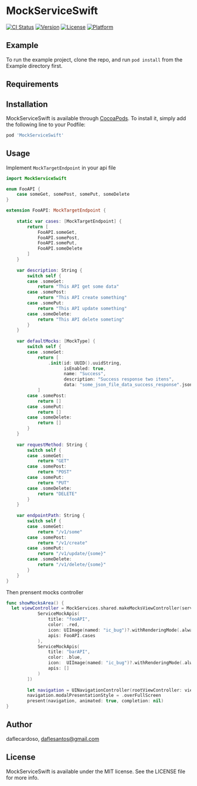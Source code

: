 # MockServiceSwift

[![CI Status](https://img.shields.io/travis/daflecardoso/MockServiceSwift.svg?style=flat)](https://travis-ci.org/daflecardoso/MockServiceSwift)
[![Version](https://img.shields.io/cocoapods/v/MockServiceSwift.svg?style=flat)](https://cocoapods.org/pods/MockServiceSwift)
[![License](https://img.shields.io/cocoapods/l/MockServiceSwift.svg?style=flat)](https://cocoapods.org/pods/MockServiceSwift)
[![Platform](https://img.shields.io/cocoapods/p/MockServiceSwift.svg?style=flat)](https://cocoapods.org/pods/MockServiceSwift)

## Example

To run the example project, clone the repo, and run `pod install` from the Example directory first.

## Requirements

## Installation

MockServiceSwift is available through [CocoaPods](https://cocoapods.org). To install
it, simply add the following line to your Podfile:

```ruby
pod 'MockServiceSwift'
```

## Usage

Implement ```MockTargetEndpoint``` in your api file

```swift
import MockServiceSwift

enum FooAPI {
    case someGet, somePost, somePut, someDelete
}

extension FooAPI: MockTargetEndpoint {
    
    static var cases: [MockTargetEndpoint] {
        return [
            FooAPI.someGet,
            FooAPI.somePost,
            FooAPI.somePut,
            FooAPI.someDelete
        ]
    }
    
    var description: String {
        switch self {
        case .someGet:
            return "This API get some data"
        case .somePost:
            return "This API create something"
        case .somePut:
            return "This API update something"
        case .someDelete:
            return "This API delete someting"
        }
    }
    
    var defaultMocks: [MockType] {
        switch self {
        case .someGet:
            return [
                .init(id: UUID().uuidString,
                      isEnabled: true,
                      name: "Success",
                      description: "Success response two itens",
                      data: "some_json_file_data_success_response".jsonData)
            ]
        case .somePost:
            return []
        case .somePut:
            return []
        case .someDelete:
            return []
        }
    }
    
    var requestMethod: String {
        switch self {
        case .someGet:
            return "GET"
        case .somePost:
            return "POST"
        case .somePut:
            return "PUT"
        case .someDelete:
            return "DELETE"
        }
    }
    
    var endpointPath: String {
        switch self {
        case .someGet:
            return "/v1/some"
        case .somePost:
            return "/v1/create"
        case .somePut:
            return "/v1/update/{some}"
        case .someDelete:
            return "/v1/delete/{some}"
        }
    }
}
```

Then prensent mocks controller

```swift
func showMocksArea() {
  let viewController = MockServices.shared.makeMocksViewController(services: [
            ServiceMockApis(
                title: "fooAPI",
                color: .red,
                icon: UIImage(named: "ic_bug")?.withRenderingMode(.alwaysTemplate),
                apis: FooAPI.cases
            ),
            ServiceMockApis(
                title: "barAPI",
                color: .blue,
                icon:  UIImage(named: "ic_bug")?.withRenderingMode(.alwaysTemplate),
                apis: []
            )
        ])
        
        let navigation = UINavigationController(rootViewController: viewController)
        navigation.modalPresentationStyle = .overFullScreen
        present(navigation, animated: true, completion: nil)
}
```

## Author

daflecardoso, daflesantos@gmail.com

## License

MockServiceSwift is available under the MIT license. See the LICENSE file for more info.
